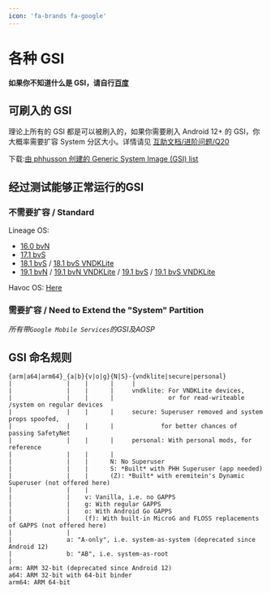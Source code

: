 ```yaml
---
icon: 'fa-brands fa-google'
---
```

# 各种 GSI

**如果你不知道什么是 GSI，请自行[百度](https://www.baidu.com)**

## 可刷入的 GSI

理论上所有的 GSI 都是可以被刷入的，如果你需要刷入 Android 12+ 的 GSI，你大概率需要扩容 System 分区大小。详情请见 [互助文档/进阶问题/Q20](https://docs.midrai.cn/#/%E5%90%84%E7%B1%BB%E6%96%87%E6%A1%A3/%E4%BA%92%E5%8A%A9%E6%96%87%E6%A1%A3/%E8%BF%9B%E9%98%B6%E9%97%AE%E9%A2%98?id=q20%e6%88%91%e5%8f%af%e4%bb%a5%e6%89%a9%e5%ae%b9-system-%e5%88%86%e5%8c%ba%e5%90%97%ef%bc%9f)

下载:[由 phhusson 创建的 Generic System Image (GSI) list](https://github.com/phhusson/treble_experimentations/wiki/Generic-System-Image-%28GSI%29-list)

## 经过测试能够正常运行的GSI
### 不需要扩容 / Standard
Lineage OS:
* [16.0 bvN](https://sourceforge.net/projects/andyyan-gsi/files/lineage-16.x/lineage-16.0-20191017-UNOFFICIAL-treble_a64_bvN.img.xz/download)
* [17.1 bvS](https://sourceforge.net/projects/andyyan-gsi/files/lineage-17.x/lineage-17.1-20210808-UNOFFICIAL-treble_a64_bvS.img.xz/download)
* [18.1 bvS](https://sourceforge.net/projects/andyyan-gsi/files/lineage-18.x/lineage-18.1-20220715-UNOFFICIAL-a64_bvS.img.xz/download) /
[18.1 bvS VNDKLite](https://sourceforge.net/projects/andyyan-gsi/files/lineage-18.x/lineage-18.1-20220715-UNOFFICIAL-a64_bvS-vndklite.img.xz/download)
* [19.1 bvN](https://sourceforge.net/projects/andyyan-gsi/files/lineage-19.x/lineage-19.1-20231017-UNOFFICIAL-a64_bvN.img.xz/download) /
[19.1 bvN VNDKLite](https://sourceforge.net/projects/andyyan-gsi/files/lineage-19.x/lineage-19.1-20231017-UNOFFICIAL-a64_bvN-vndklite.img.xz/download) /
[19.1 bvS](https://sourceforge.net/projects/andyyan-gsi/files/lineage-19.x/lineage-19.1-20231017-UNOFFICIAL-a64_bvS.img.xz/download) /
[19.1 bvS VNDKLite](https://sourceforge.net/projects/andyyan-gsi/files/lineage-19.x/lineage-19.1-20231017-UNOFFICIAL-a64_bvS-vndklite.img.xz/download)

Havoc OS:
[Here](https://sourceforge.net/projects/havoc-os/files/a64-ab/)
### 需要扩容 / Need to Extend the "System" Partition
*所有带`Google Mobile Services`的GSI及AOSP*

## GSI 命名规则
```
{arm|a64|arm64}_{a|b}{v|o|g}{N|S}-{vndklite|secure|personal}
|               |    |      |     |
|               |    |      |     vndklite: For VNDKLite devices,
|               |    |      |               or for read-writeable /system on regular devices
|               |    |      |     secure: Superuser removed and system props spoofed,
|               |    |      |             for better chances of passing SafetyNet
|               |    |      |     personal: With personal mods, for reference
|               |    |      |
|               |    |      N: No Superuser
|               |    |      S: *Built* with PHH Superuser (app needed)
|               |    |      (Z): *Built* with eremitein's Dynamic Superuser (not offered here)
|               |    |
|               |    v: Vanilla, i.e. no GAPPS
|               |    g: With regular GAPPS
|               |    o: With Android Go GAPPS
|               |    (f): With built-in MicroG and FLOSS replacements of GAPPS (not offered here)
|               |
|               a: "A-only", i.e. system-as-system (deprecated since Android 12)
|               b: "AB", i.e. system-as-root
|
arm: ARM 32-bit (deprecated since Android 12)
a64: ARM 32-bit with 64-bit binder
arm64: ARM 64-bit
```

<!-- ## 未测试的GSI
AOSP 14
    [Vanilla](https://github.com/TrebleDroid/treble_experimentations/releases/download/ci-20231220/system-td-arm64-ab-vanilla.img.xz)
    [VNDKLite](https://github.com/TrebleDroid/treble_experimentations/releases/download/ci-20231220/system-td-arm64-ab-vndklite-vanilla.img.xz) -->
